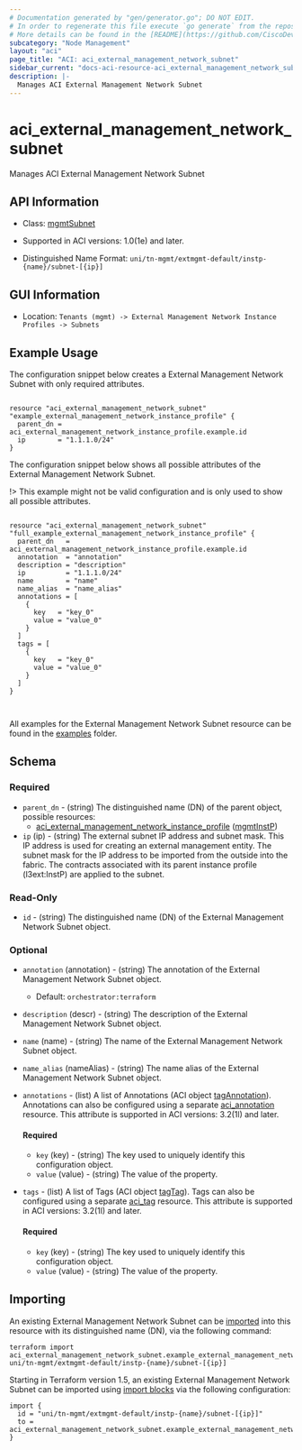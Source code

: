 ```yaml
---
# Documentation generated by "gen/generator.go"; DO NOT EDIT.
# In order to regenerate this file execute `go generate` from the repository root.
# More details can be found in the [README](https://github.com/CiscoDevNet/terraform-provider-aci/blob/master/README.md).
subcategory: "Node Management"
layout: "aci"
page_title: "ACI: aci_external_management_network_subnet"
sidebar_current: "docs-aci-resource-aci_external_management_network_subnet"
description: |-
  Manages ACI External Management Network Subnet
---
```


# aci_external_management_network_subnet #

Manages ACI External Management Network Subnet



## API Information ##

* Class: [mgmtSubnet](https://pubhub.devnetcloud.com/media/model-doc-latest/docs/app/index.html#/objects/mgmtSubnet/overview)

* Supported in ACI versions: 1.0(1e) and later.

* Distinguished Name Format: `uni/tn-mgmt/extmgmt-default/instp-{name}/subnet-[{ip}]`

## GUI Information ##

* Location: `Tenants (mgmt) -> External Management Network Instance Profiles -> Subnets`

## Example Usage ##

The configuration snippet below creates a External Management Network Subnet with only required attributes.

```hcl

resource "aci_external_management_network_subnet" "example_external_management_network_instance_profile" {
  parent_dn = aci_external_management_network_instance_profile.example.id
  ip        = "1.1.1.0/24"
}

```
The configuration snippet below shows all possible attributes of the External Management Network Subnet.

!> This example might not be valid configuration and is only used to show all possible attributes.

```hcl

resource "aci_external_management_network_subnet" "full_example_external_management_network_instance_profile" {
  parent_dn   = aci_external_management_network_instance_profile.example.id
  annotation  = "annotation"
  description = "description"
  ip          = "1.1.1.0/24"
  name        = "name"
  name_alias  = "name_alias"
  annotations = [
    {
      key   = "key_0"
      value = "value_0"
    }
  ]
  tags = [
    {
      key   = "key_0"
      value = "value_0"
    }
  ]
}



```

All examples for the External Management Network Subnet resource can be found in the [examples](https://github.com/CiscoDevNet/terraform-provider-aci/tree/master/examples/resources/aci_external_management_network_subnet) folder.

## Schema ##

### Required ###

* `parent_dn` - (string) The distinguished name (DN) of the parent object, possible resources:
  - [aci_external_management_network_instance_profile](https://registry.terraform.io/providers/CiscoDevNet/aci/latest/docs/resources/external_management_network_instance_profile) ([mgmtInstP](https://pubhub.devnetcloud.com/media/model-doc-latest/docs/app/index.html#/objects/mgmtInstP/overview))
* `ip` (ip) - (string) The external subnet IP address and subnet mask. This IP address is used for creating an external management entity. The subnet mask for the IP address to be imported from the outside into the fabric. The contracts associated with its parent instance profile (l3ext:InstP) are applied to the subnet.

### Read-Only ###

* `id` - (string) The distinguished name (DN) of the External Management Network Subnet object.

### Optional ###
  
* `annotation` (annotation) - (string) The annotation of the External Management Network Subnet object.
  - Default: `orchestrator:terraform`
* `description` (descr) - (string) The description of the External Management Network Subnet object.
* `name` (name) - (string) The name of the External Management Network Subnet object.
* `name_alias` (nameAlias) - (string) The name alias of the External Management Network Subnet object.

* `annotations` - (list) A list of Annotations (ACI object [tagAnnotation](https://pubhub.devnetcloud.com/media/model-doc-latest/docs/app/index.html#/objects/tagAnnotation/overview)). Annotations can also be configured using a separate [aci_annotation](https://registry.terraform.io/providers/CiscoDevNet/aci/latest/docs/resources/annotation) resource. This attribute is supported in ACI versions: 3.2(1l) and later.
   
  #### Required ####
  
  * `key` (key) - (string) The key used to uniquely identify this configuration object.
  * `value` (value) - (string) The value of the property.

* `tags` - (list) A list of Tags (ACI object [tagTag](https://pubhub.devnetcloud.com/media/model-doc-latest/docs/app/index.html#/objects/tagTag/overview)). Tags can also be configured using a separate [aci_tag](https://registry.terraform.io/providers/CiscoDevNet/aci/latest/docs/resources/tag) resource. This attribute is supported in ACI versions: 3.2(1l) and later.
   
  #### Required ####
  
  * `key` (key) - (string) The key used to uniquely identify this configuration object.
  * `value` (value) - (string) The value of the property.

## Importing

An existing External Management Network Subnet can be [imported](https://www.terraform.io/docs/import/index.html) into this resource with its distinguished name (DN), via the following command:

```
terraform import aci_external_management_network_subnet.example_external_management_network_instance_profile uni/tn-mgmt/extmgmt-default/instp-{name}/subnet-[{ip}]
```

Starting in Terraform version 1.5, an existing External Management Network Subnet can be imported
using [import blocks](https://developer.hashicorp.com/terraform/language/import) via the following configuration:

```
import {
  id = "uni/tn-mgmt/extmgmt-default/instp-{name}/subnet-[{ip}]"
  to = aci_external_management_network_subnet.example_external_management_network_instance_profile
}
```


